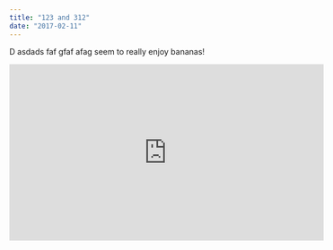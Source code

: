 ```yaml
---
title: "123 and 312"
date: "2017-02-11"
---
```


D asdads faf gfaf afag
seem to really enjoy bananas!

<iframe width="560" height="315" src="https://www.youtube.com/embed/4SZl1r2O_bY" frameborder="0" allowfullscreen></iframe>